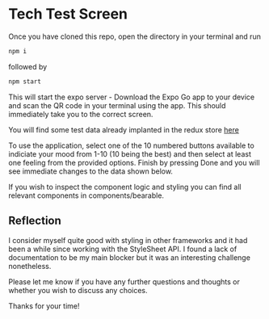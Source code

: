 # Tech Test Screen

Once you have cloned this repo, open the directory in your terminal and run

```bash
npm i
```

followed by

```bash
npm start
```

This will start the expo server - Download the Expo Go app to your device and scan the QR code in your terminal using the app. This should immediately take you to the correct screen.

You will find some test data already implanted in the redux store [here](app/stores/moodSlice.ts)

To use the application, select one of the 10 numbered buttons available to indiciate your mood from 1-10 (10 being the best) and then select at least one feeling from the provided options. Finish by pressing Done and you will see immediate changes to the data shown below.

If you wish to inspect the component logic and styling you can find all relevant components in components/bearable.

## Reflection

I consider myself quite good with styling in other frameworks and it had been a while since working with the StyleSheet API. I found a lack of documentation to be my main blocker but it was an interesting challenge nonetheless.

Please let me know if you have any further questions and thoughts or whether you wish to discuss any choices.

Thanks for your time!
